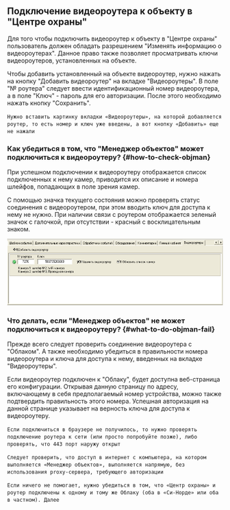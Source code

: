 ## Подключение видеороутера к объекту в "Центре охраны"

Для того чтобы подключить видеороутер к объекту в "Центре охраны" пользователь должен обладать разрешением "Изменять информацию о видеороутерах". Данное право также позволяет  просматривать ключи видеороутеров, установленных на объекте.

Чтобы добавить установленный на объекте видеороутер, нужно нажать на кнопку "Добавить видеороутер" на вкладке "Видеороутеры". В поле "№ роутера" следует ввести идентификационный номер видеороутера, а в поле "Ключ" - пароль для его авторизации. После этого необходимо нажать кнопку "Сохранить".

`Нужно вставить картинку вкладки «Видеороутеры», на которой добавляется роутер, то есть номер и ключ уже введены, а вот кнопку «Добавить» еще не нажали`

### Как убедиться в том, что "Менеджер объектов" может подключиться к видеороутеру? {#how-to-check-objman}

При успешном подключении к видеороутеру отображается список подключенных к нему камер, приводится их описание и номера шлейфов, попадающих в поле зрения камер.

С помощью значка текущего состояния можно проверять статус соединения с видеороутером, при этом вводить ключ для доступа к нему не нужно. При наличии связи с роутером отображается зеленый значок с галочкой, при отсутствии - красный с восклицательным знаком.

![Подключение видеороутера в «Центре охраны»][id-02-02]

### Что делать, если "Менеджер объектов" не может подключиться к видеороутеру? {#what-to-do-objman-fail}

Прежде всего следует проверить соединение видеороутера с "Облаком". А также необходимо убедиться в правильности номера видеороутера и ключа для доступа к нему, введенных на вкладке "Видеороутеры". 

Если видеороутер подключен к "Облаку", будет доступна веб-страница его конфигурации. Открывая данную страницу по адресу, включающему в себя предполагаемый номер устройства, можно также подтвердить правильность этого номера. Успешная авторизация на данной странице указывает на верность ключа для доступа к видеороутеру.

`Если подключиться в браузере не получилось, то нужно проверять подключение роутера к сети (или просто попробуйте позже), либо проверять, что 443 порт наружу открыт`

`Следует проверить, что доступ в интернет с компьютера, на котором выполняется «Менеджер объектов», выполняется напрямую, без использования proxy-сервера, требующего авторизации`

`Если ничего не помогает, нужно убедиться в том, что «Центр охраны» и роутер подключены к одному и тому же Облаку (оба в «Си-Норде» или оба в частном). Далее `

[id-02-02]: img/EngFaq03-SecurityCenterConnection.png "Подключение видеороутера в «Центре охраны»"
